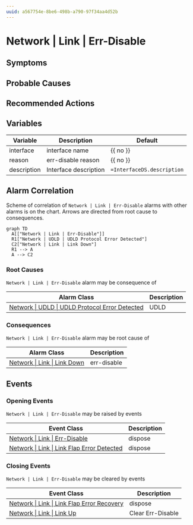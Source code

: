 ```yaml
---
uuid: a567754e-8be6-498b-a790-97f34aa4d52b
---
```

# Network | Link | Err-Disable

## Symptoms

## Probable Causes

## Recommended Actions

## Variables

| Variable    | Description           | Default                    |
| ----------- | --------------------- | -------------------------- |
| interface   | interface name        | {{ no }}                   |
| reason      | err-disable reason    | {{ no }}                   |
| description | Interface description | `=InterfaceDS.description` |

## Alarm Correlation

Scheme of correlation of `Network | Link | Err-Disable` alarms with other alarms is on the chart. 
Arrows are directed from root cause to consequences.

```mermaid
graph TD
  A[["Network | Link | Err-Disable"]]
  R1["Network | UDLD | UDLD Protocol Error Detected"]
  C2["Network | Link | Link Down"]
  R1 --> A
  A --> C2
```

### Root Causes
`Network | Link | Err-Disable` alarm may be consequence of

| Alarm Class                                                                                | Description |
| ------------------------------------------------------------------------------------------ | ----------- |
| [Network \| UDLD \| UDLD Protocol Error Detected](../udld/udld-protocol-error-detected.md) | UDLD        |

### Consequences
`Network | Link | Err-Disable` alarm may be root cause of

| Alarm Class                                  | Description |
| -------------------------------------------- | ----------- |
| [Network \| Link \| Link Down](link-down.md) | err-disable |

## Events

### Opening Events
`Network | Link | Err-Disable` may be raised by events

| Event Class                                                                                                        | Description |
| ------------------------------------------------------------------------------------------------------------------ | ----------- |
| [Network \| Link \| Err-Disable](../../../event-classes-reference/network/link/err-disable.md)                           | dispose     |
| [Network \| Link \| Link Flap Error Detected](../../../event-classes-reference/network/link/link-flap-error-detected.md) | dispose     |

### Closing Events
`Network | Link | Err-Disable` may be cleared by events

| Event Class                                                                                                        | Description       |
| ------------------------------------------------------------------------------------------------------------------ | ----------------- |
| [Network \| Link \| Link Flap Error Recovery](../../../event-classes-reference/network/link/link-flap-error-recovery.md) | dispose           |
| [Network \| Link \| Link Up](../../../event-classes-reference/network/link/link-up.md)                                   | Clear Err-Disable |

